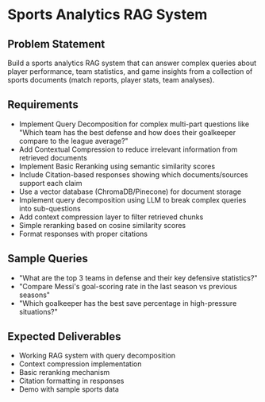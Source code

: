 # Sports Analytics RAG System

## Problem Statement

Build a sports analytics RAG system that can answer complex queries about player performance, team statistics, and game insights from a collection of sports documents (match reports, player stats, team analyses).

## Requirements

- Implement Query Decomposition for complex multi-part questions like "Which team has the best defense and how does their goalkeeper compare to the league average?"
- Add Contextual Compression to reduce irrelevant information from retrieved documents
- Implement Basic Reranking using semantic similarity scores
- Include Citation-based responses showing which documents/sources support each claim
- Use a vector database (ChromaDB/Pinecone) for document storage
- Implement query decomposition using LLM to break complex queries into sub-questions
- Add context compression layer to filter retrieved chunks
- Simple reranking based on cosine similarity scores
- Format responses with proper citations

## Sample Queries

- "What are the top 3 teams in defense and their key defensive statistics?"
- "Compare Messi's goal-scoring rate in the last season vs previous seasons"
- "Which goalkeeper has the best save percentage in high-pressure situations?"

## Expected Deliverables

- Working RAG system with query decomposition
- Context compression implementation
- Basic reranking mechanism
- Citation formatting in responses
- Demo with sample sports data
